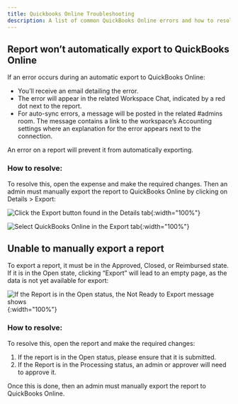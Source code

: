 ```yaml
---
title: Quickbooks Online Troubleshooting
description: A list of common QuickBooks Online errors and how to resolve them
---
```


## Report won’t automatically export to QuickBooks Online

If an error occurs during an automatic export to QuickBooks Online:
 
- You’ll receive an email detailing the error. 
- The error will appear in the related Workspace Chat, indicated by a red dot next to the report. 
- For auto-sync errors, a message will be posted in the related #admins room. The message contains a link to the workspace’s Accounting settings where an explanation for the error appears next to the connection.

An error on a report will prevent it from automatically exporting. 

### How to resolve:

To resolve this, open the expense and make the required changes. Then an admin must manually export the report to QuickBooks Online by clicking on Details > Export:

![Click the Export button found in the Details tab](https://help.expensify.com/assets/images/QBO_help_02.png){:width="100%"}

![Select QuickBooks Online in the Export tab](https://help.expensify.com/assets/images/QBO_help_03.png){:width="100%"}

## Unable to manually export a report

To export a report, it must be in the Approved, Closed, or Reimbursed state. If it is in the Open state, clicking “Export” will lead to an empty page, as the data is not yet available for export:

![If the Report is in the Open status, the Not Ready to Export message shows](https://help.expensify.com/assets/images/QBO_help_04.png){:width="100%"}

### How to resolve:

To resolve this, open the report and make the required changes:

1. If the report is in the Open status, please ensure that it is submitted.
2. If the Report is in the Processing status, an admin or approver will need to approve it.

Once this is done, then an admin must manually export the report to QuickBooks Online.
